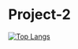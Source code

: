 # Project-2

[![Top Langs](https://github-readme-stats.vercel.app/api/top-langs/?username=sathiiii&layout=compact)](https://github.com/sathiiii/CO222-Project-2)
